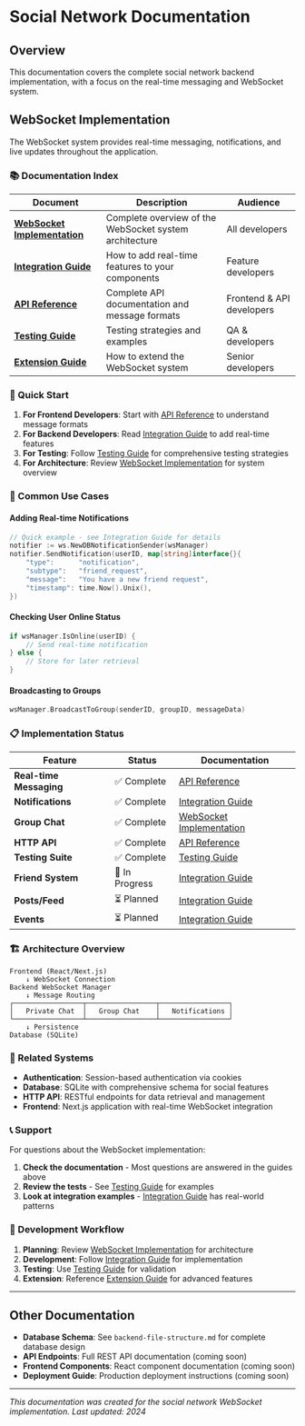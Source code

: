 # Social Network Documentation

## Overview

This documentation covers the complete social network backend implementation, with a focus on the real-time messaging and WebSocket system.

## WebSocket Implementation

The WebSocket system provides real-time messaging, notifications, and live updates throughout the application.

### 📚 Documentation Index

| Document | Description | Audience |
|----------|-------------|----------|
| **[WebSocket Implementation](websocket-implementation.md)** | Complete overview of the WebSocket system architecture | All developers |
| **[Integration Guide](websocket-integration-guide.md)** | How to add real-time features to your components | Feature developers |
| **[API Reference](websocket-api-reference.md)** | Complete API documentation and message formats | Frontend & API developers |
| **[Testing Guide](websocket-testing-guide.md)** | Testing strategies and examples | QA & developers |
| **[Extension Guide](websocket-extension-guide.md)** | How to extend the WebSocket system | Senior developers |

### 🚀 Quick Start

1. **For Frontend Developers**: Start with [API Reference](websocket-api-reference.md) to understand message formats
2. **For Backend Developers**: Read [Integration Guide](websocket-integration-guide.md) to add real-time features
3. **For Testing**: Follow [Testing Guide](websocket-testing-guide.md) for comprehensive testing strategies
4. **For Architecture**: Review [WebSocket Implementation](websocket-implementation.md) for system overview

### 🔧 Common Use Cases

#### Adding Real-time Notifications
```go
// Quick example - see Integration Guide for details
notifier := ws.NewDBNotificationSender(wsManager)
notifier.SendNotification(userID, map[string]interface{}{
    "type":      "notification",
    "subtype":   "friend_request",
    "message":   "You have a new friend request",
    "timestamp": time.Now().Unix(),
})
```

#### Checking User Online Status
```go
if wsManager.IsOnline(userID) {
    // Send real-time notification
} else {
    // Store for later retrieval
}
```

#### Broadcasting to Groups
```go
wsManager.BroadcastToGroup(senderID, groupID, messageData)
```

### 📋 Implementation Status

| Feature | Status | Documentation |
|---------|--------|---------------|
| **Real-time Messaging** | ✅ Complete | [API Reference](websocket-api-reference.md) |
| **Notifications** | ✅ Complete | [Integration Guide](websocket-integration-guide.md) |
| **Group Chat** | ✅ Complete | [WebSocket Implementation](websocket-implementation.md) |
| **HTTP API** | ✅ Complete | [API Reference](websocket-api-reference.md) |
| **Testing Suite** | ✅ Complete | [Testing Guide](websocket-testing-guide.md) |
| **Friend System** | 🔄 In Progress | [Integration Guide](websocket-integration-guide.md#friend-system-integration) |
| **Posts/Feed** | ⏳ Planned | [Integration Guide](websocket-integration-guide.md#posts-system-integration) |
| **Events** | ⏳ Planned | [Integration Guide](websocket-integration-guide.md#group-events-integration) |

### 🏗️ Architecture Overview

```
Frontend (React/Next.js)
    ↓ WebSocket Connection
Backend WebSocket Manager
    ↓ Message Routing
┌─────────────────┬─────────────────┬─────────────────┐
│   Private Chat  │   Group Chat    │   Notifications │
└─────────────────┴─────────────────┴─────────────────┘
    ↓ Persistence
Database (SQLite)
```

### 🔗 Related Systems

- **Authentication**: Session-based authentication via cookies
- **Database**: SQLite with comprehensive schema for social features
- **HTTP API**: RESTful endpoints for data retrieval and management
- **Frontend**: Next.js application with real-time WebSocket integration

### 📞 Support

For questions about the WebSocket implementation:

1. **Check the documentation** - Most questions are answered in the guides above
2. **Review the tests** - See [Testing Guide](websocket-testing-guide.md) for examples
3. **Look at integration examples** - [Integration Guide](websocket-integration-guide.md) has real-world patterns

### 🔄 Development Workflow

1. **Planning**: Review [WebSocket Implementation](websocket-implementation.md) for architecture
2. **Development**: Follow [Integration Guide](websocket-integration-guide.md) for implementation
3. **Testing**: Use [Testing Guide](websocket-testing-guide.md) for validation
4. **Extension**: Reference [Extension Guide](websocket-extension-guide.md) for advanced features

---

## Other Documentation

- **Database Schema**: See `backend-file-structure.md` for complete database design
- **API Endpoints**: Full REST API documentation (coming soon)
- **Frontend Components**: React component documentation (coming soon)
- **Deployment Guide**: Production deployment instructions (coming soon)

---

*This documentation was created for the social network WebSocket implementation. Last updated: 2024*
